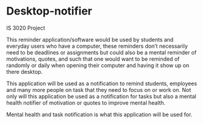 # Desktop-notifier
IS 3020 Project

This reminder application/software would be used by students and everyday users who have a computer, these reminders don’t necessarily need to be deadlines or assignments but could also be a mental reminder of motivations, quotes, and such that one would want to be reminded of randomly or daily when opening their computer and having it show up on there desktop. 

This application will be used as a notification to remind students, employees and many more people on task that they need to focus on or work on.
Not only will this application be used as a notification for tasks but also a mental health notifier of motivation or quotes to improve mental health. 


Mental health and task notification is what this application will be used for.
